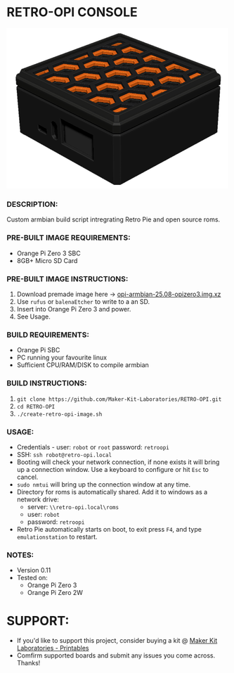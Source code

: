 # RETRO-OPI CONSOLE
![Retro Opi Image](./documentation/retro-opi-image.png)

### DESCRIPTION:
Custom armbian build script intregrating Retro Pie and open source roms.

### PRE-BUILT IMAGE REQUIREMENTS:
- Orange Pi Zero 3 SBC
- 8GB+ Micro SD Card

### PRE-BUILT IMAGE INSTRUCTIONS:
1. Download premade image here -> [opi-armbian-25.08-opizero3.img.xz](https://makerkitlab.xyz/data/kit/retroopi/retro-opi-0.11-armbian-25.08-opizero3.img.xz)
2. Use `rufus` or `balenaEtcher` to write to a an SD.
3. Insert into Orange Pi Zero 3 and power.
4. See Usage.

### BUILD REQUIREMENTS:
- Orange Pi SBC
- PC running your favourite linux
- Sufficient CPU/RAM/DISK to compile armbian

### BUILD INSTRUCTIONS:
1.  `git clone https://github.com/Maker-Kit-Laboratories/RETRO-OPI.git`
2.  `cd RETRO-OPI`
3.  `./create-retro-opi-image.sh`

### USAGE:
- Credentials - user: `robot` or `root` password: `retroopi`
- SSH: `ssh robot@retro-opi.local`
- Booting will check your network connection, if none exists it will bring up a connection window. Use a keyboard to configure or hit `Esc` to cancel.
- `sudo nmtui` will bring up the connection window at any time.
- Directory for roms is automatically shared. Add it to windows as a network drive: 
    - server: `\\retro-opi.local\roms` 
    - user: `robot` 
    - password: `retroopi`
- Retro Pie automatically starts on boot, to exit press `F4`, and type `emulationstation` to restart.


### NOTES:
- Version 0.11
- Tested on:
    - Orange Pi Zero 3
    - Orange Pi Zero 2W



# SUPPORT:
- If you'd like to support this project, consider buying a kit @ [Maker Kit Laboratories - Printables](https://www.printables.com/@MakerKitLab_2578894)
- Comfirm supported boards and submit any issues you come across. Thanks!